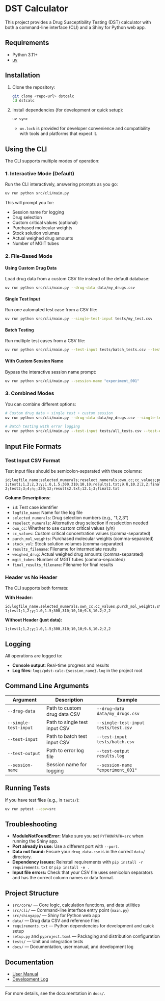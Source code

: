 # DST Calculator

This project provides a Drug Susceptibility Testing (DST) calculator with both a command-line interface (CLI) and a Shiny for Python web app.

## Requirements

- Python 3.11+
- [uv](https://docs.astral.sh/uv/)

## Installation

1. Clone the repository:
   ```bash
   git clone <repo-url> dstcalc
   cd dstcalc
   ```
2. Install dependencies (for development or quick setup):
   ```bash
   uv sync
   ```
   - `uv.lock` is provided for developer convenience and compatibility with tools and platforms that expect it.

## Using the CLI

The CLI supports multiple modes of operation:

### 1. Interactive Mode (Default)

Run the CLI interactively, answering prompts as you go:

```bash
uv run python src/cli/main.py
```

This will prompt you for:
- Session name for logging
- Drug selection
- Custom critical values (optional)
- Purchased molecular weights
- Stock solution volumes
- Actual weighed drug amounts
- Number of MGIT tubes

### 2. File-Based Mode

#### Using Custom Drug Data

Load drug data from a custom CSV file instead of the default database:

```bash
uv run python src/cli/main.py --drug-data data/my_drugs.csv
```

#### Single Test Input

Run one automated test case from a CSV file:

```bash
uv run python src/cli/main.py --single-test-input tests/my_test.csv
```

#### Batch Testing

Run multiple test cases from a CSV file:

```bash
uv run python src/cli/main.py --test-input tests/batch_tests.csv --test-output results.log
```

#### With Custom Session Name

Bypass the interactive session name prompt:

```bash
uv run python src/cli/main.py --session-name "experiment_001"
```

### 3. Combined Modes

You can combine different options:

```bash
# Custom drug data + single test + custom session
uv run python src/cli/main.py --drug-data data/my_drugs.csv --single-test-input tests/test.csv --session-name "john_experiment"

# Batch testing with error logging
uv run python src/cli/main.py --test-input tests/all_tests.csv --test-output test_results.log --session-name "batch_run"
```

## Input File Formats

### Test Input CSV Format

Test input files should be semicolon-separated with these columns:

```csv
id;logfile_name;selected_numerals;reselect_numerals;own_cc;cc_values;purch_mol_weights;stock_vol;results_filename;weighed_drug;mgit_tubes;final_results_filename
1;test1;1,2;2,3;y;1.0,1.5;300,310;10,10;results1.txt;9.8,10.2;2,2;final1.txt
2;test2;3;4;n;;320;12;results2.txt;12.1;3;final2.txt
```

**Column Descriptions:**
- `id`: Test case identifier
- `logfile_name`: Name for the log file
- `selected_numerals`: Drug selection numbers (e.g., "1,2,3")
- `reselect_numerals`: Alternative drug selection if reselection needed
- `own_cc`: Whether to use custom critical values (y/n)
- `cc_values`: Custom critical concentration values (comma-separated)
- `purch_mol_weights`: Purchased molecular weights (comma-separated)
- `stock_vol`: Stock solution volumes (comma-separated)
- `results_filename`: Filename for intermediate results
- `weighed_drug`: Actual weighed drug amounts (comma-separated)
- `mgit_tubes`: Number of MGIT tubes (comma-separated)
- `final_results_filename`: Filename for final results

### Header vs No Header

The CLI supports both formats:

**With Header:**
```csv
id;logfile_name;selected_numerals;own_cc;cc_values;purch_mol_weights;stock_vol;weighed_drug;mgit_tubes
1;test1;1,2;y;1.0,1.5;300,310;10,10;9.8,10.2;2,2
```

**Without Header (just data):**
```csv
1;test1;1,2;y;1.0,1.5;300,310;10,10;9.8,10.2;2,2
```

## Logging

All operations are logged to:
- **Console output**: Real-time progress and results
- **Log files**: `logs/pdst-calc-{session_name}.log` in the project root

## Command Line Arguments

| Argument | Description | Example |
|----------|-------------|---------|
| `--drug-data` | Path to custom drug data CSV | `--drug-data data/my_drugs.csv` |
| `--single-test-input` | Path to single test input CSV | `--single-test-input tests/test.csv` |
| `--test-input` | Path to batch test input CSV | `--test-input tests/batch.csv` |
| `--test-output` | Path to error log file | `--test-output results.log` |
| `--session-name` | Session name for logging | `--session-name "experiment_001"` |

## Running Tests

If you have test files (e.g., in `tests/`):
```bash
uv run pytest --cov=src
```

## Troubleshooting
- **ModuleNotFoundError:** Make sure you set `PYTHONPATH=src` when running the Shiny app.
- **Port already in use:** Use a different port with `--port`.
- **Data not found:** Ensure your `drug_data.csv` is in the correct `data/` directory.
- **Dependency issues:** Reinstall requirements with `pip install -r requirements.txt` or `pip install -e .`
- **Input file errors:** Check that your CSV file uses semicolon separators and has the correct column names or data format.

## Project Structure

- `src/core/` — Core logic, calculation functions, and data utilities
- `src/cli/` — Command-line interface entry point (`main.py`)
- `src/shinyapp/` — Shiny for Python web app
- `data/` — Drug data CSV and reference files
- `requirements.txt` — Python dependencies for development and quick setup
- `setup.py` and `pyproject.toml` — Packaging and distribution configuration
- `tests/` — Unit and integration tests
- `docs/` — Documentation, user manual, and development log

## Documentation

- [User Manual](docs/USER_MANUAL.md)
- [Development Log](docs/DEVELOPMENT_LOG.md)

---
For more details, see the documentation in `docs/`.
